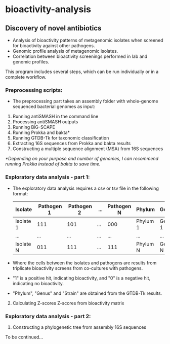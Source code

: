 # bioactivity-analysis

## Discovery of novel antibiotics

- Analysis of bioactivity patterns of metagenomic isolates when screened for bioactivity against other pathogens.
- Genomic profile analysis of metagenomic isolates.
- Correlation between bioactivity screenings performed in lab and genomic profiles.

This program includes several steps, which can be run individually or in a complete workflow.

### Preprocessing scripts:
- The preprocessing part takes an assembly folder with whole-genome sequenced bacterial genomes as input:
1) Running antiSMASH in the command line
2) Processing antiSMASH outputs
3) Running BiG-SCAPE
4) Running Prokka and bakta*
5) Running GTDB-Tk for taxonomic classification
6) Extracting 16S sequences from Prokka and bakta results
7) Constructing a multiple sequence alignment (MSA) from 16S sequences

_*Depending on your purpose and number of genomes, I can recommend running Prokka instead of bakta to save time._

### Exploratory data analysis - part 1:
- The exploratory data analysis requires a csv or tsv file in the following format:
  
  |  Isolate  | Pathogen 1 | Pathogen 2 | ... | Pathogen N |  Phylum  |  Genus  |  Strain  |
  | --------- | ---------- | ---------- | --- | ---------- | -------- | ------- | -------- | 
  | Isolate 1 |     111    |     101    | ... |    000     | Phylum 1 | Genus 1 | Strain 1 |
  |    ...    |     ...    |     ...    | ... |    ...     |    ...   |   ...   |    ...   |
  | Isolate N |     011    |     111    | ... |    111     | Phylum N | Genus N | Strain N |

- Where the cells between the isolates and pathogens are results from triplicate bioactivity screens from co-cultures with pathogens.
- "1" is a positive hit, indicating bioactivity, and "0" is a negative hit, indicating no bioactivity.
- "Phylum", "Genus" and "Strain" are obtained from the GTDB-Tk results.

2) Calculating Z-scores Z-scores from bioactivity matrix

### Exploratory data analysis - part 2:
1) Constructing a phylogenetic tree from assembly 16S sequences

To be continued...
